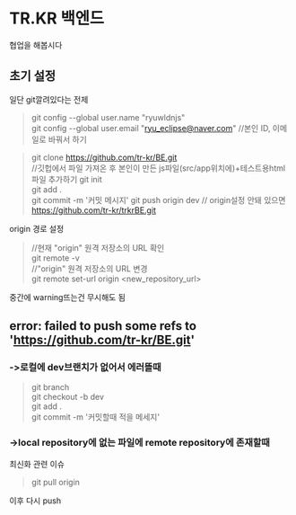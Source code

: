 # TR.KR 백엔드 
협업을 해봅시다


## 초기 설정
일단 git깔려있다는 전제
>git config --global user.name "ryuwldnjs"<br>
>git config --global user.email "ryu_eclipse@naver.com"   //본인 ID, 이메일로 바꿔서 하기

>git clone https://github.com/tr-kr/BE.git <br> //깃헙에서 파일 가져온 후 본인이 만든 js파일(src/app위치에)+테스트용html파일 추가하기
>git init <br>
>git add . <br>
>git commit -m '커밋 메시지'
>git push origin dev // origin설정 안돼 있으면 https://github.com/tr-kr/trkrBE.git

origin 경로 설정
>//현재 "origin" 원격 저장소의 URL 확인 <br>
>git remote -v <br>
>//"origin" 원격 저장소의 URL 변경 <br>
>git remote set-url origin <new_repository_url>

중간에 warning뜨는건 무시해도 됨

## error: failed to push some refs to 'https://github.com/tr-kr/BE.git' <br>
### ->로컬에 dev브랜치가 없어서 에러뜰때
>git branch <br>
>git checkout -b dev <br>
>git add . <br>
>git commit -m '커밋할때 적을 메세지'

### ->local repository에 없는 파일에 remote repository에 존재할때
최신화 관련 이슈
>git pull origin 

이후 다시 push